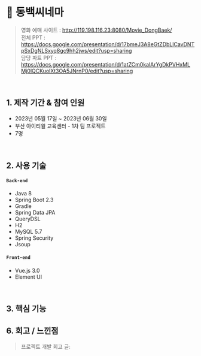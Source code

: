 # :pushpin: 동백씨네마
>영화 예매 사이트 : http://119.198.116.23:8080/Movie_DongBaek/  
>전체 PPT : https://docs.google.com/presentation/d/17bmeJ3A8eGtZDbLlCavDNTpSxDgNLSxyq8gc9hh2jws/edit?usp=sharing  
>담당 파트 PPT : https://docs.google.com/presentation/d/1atZCm0kalArYgDkPVHxMLMj0lQCKuolXt3OA5JNrnP0/edit?usp=sharing  

</br>

## 1. 제작 기간 & 참여 인원
- 2023년 05월 17일 ~ 2023년 06월 30일
- 부산 아이티윌 교육센터 - 1차 팀 프로젝트
- 7명

</br>

## 2. 사용 기술
#### `Back-end`
  - Java 8
  - Spring Boot 2.3
  - Gradle
  - Spring Data JPA
  - QueryDSL
  - H2
  - MySQL 5.7
  - Spring Security
  - Jsoup
#### `Front-end`
  - Vue.js 3.0
  - Element UI

</br>


## 3. 핵심 기능
  



## 6. 회고 / 느낀점
>프로젝트 개발 회고 글: 
